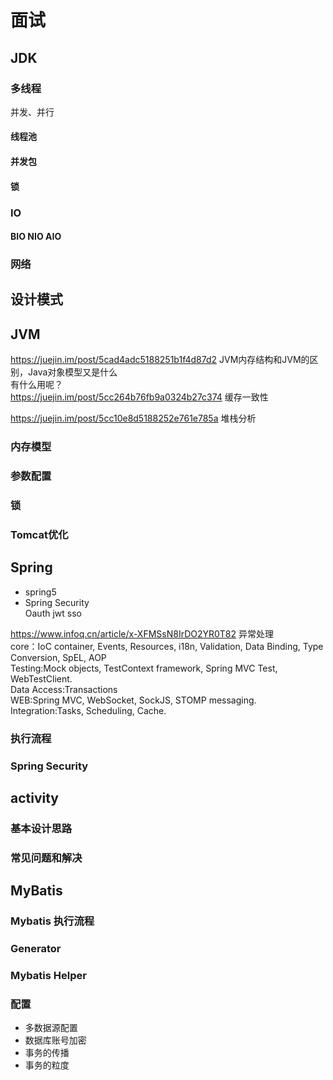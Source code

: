 # 面试

## JDK 

### 多线程

并发、并行

#### 线程池

#### 并发包

#### 锁

### IO 

#### BIO NIO AIO

### 网络

## 设计模式

## JVM

https://juejin.im/post/5cad4adc5188251b1f4d87d2 JVM内存结构和JVM的区别，Java对象模型又是什么  
有什么用呢？  
https://juejin.im/post/5cc264b76fb9a0324b27c374  缓存一致性

https://juejin.im/post/5cc10e8d5188252e761e785a  堆栈分析

### 内存模型

### 参数配置

### 锁

### Tomcat优化

## Spring

- spring5  
- Spring Security  
  Oauth jwt sso  

https://www.infoq.cn/article/x-XFMSsN8IrDO2YR0T82 异常处理  
core：IoC container, Events, Resources, i18n, Validation, Data Binding, Type Conversion, SpEL, AOP  
Testing:Mock objects, TestContext framework, Spring MVC Test, WebTestClient.  
Data Access:Transactions  
WEB:Spring MVC, WebSocket, SockJS, STOMP messaging.  
Integration:Tasks, Scheduling, Cache.  

### 执行流程

### Spring Security

## activity

### 基本设计思路

### 常见问题和解决

## MyBatis

### Mybatis 执行流程

### Generator

### Mybatis Helper

### 配置

- 多数据源配置
- 数据库账号加密
- 事务的传播
- 事务的粒度